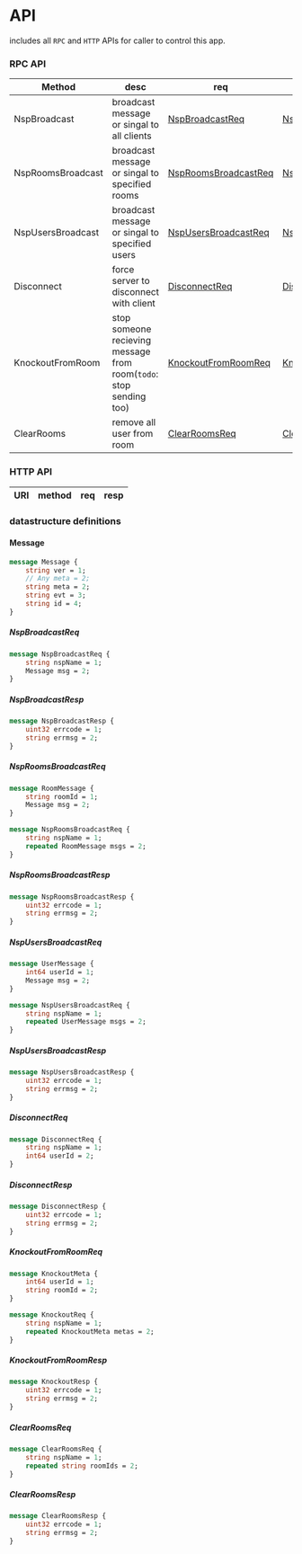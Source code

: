 # API

includes all `RPC` and `HTTP` APIs for caller to control this app.

### RPC API

|Method|desc|req|resp|
|-----|----|------|------|
|NspBroadcast|broadcast message or singal to all clients|[NspBroadcastReq](#nspbroadcastreq)|[NspBroadcastResp](#nspbroadcastresp)|
|NspRoomsBroadcast|broadcast message or singal to specified rooms|[NspRoomsBroadcastReq](#nsproomsbroadcastreq)|[NspRoomsBroadcastResp](#nsproomsbroadcastresp)|
|NspUsersBroadcast|broadcast message or singal to specified users|[NspUsersBroadcastReq](#nspusersbroadcastreq)|[NspUsersBroadcastResp](#nspusersbroadcastresp)|
|Disconnect|force server to disconnect with client|[DisconnectReq](#disconnectreq)|[DisconnectResp](#disconnectresp)|
|KnockoutFromRoom|stop someone recieving message from room(`todo`: stop sending too)|[KnockoutFromRoomReq](#knockoutfromroomreq)|[KnockoutFromRoomResp](#knockoutfromroomresp)|
|ClearRooms|remove all user from room|[ClearRoomsReq](#clearroomsreq)|[ClearRoomsResp](#clearroomsresp)|

### HTTP API

|URI|method|req|resp|
|-----|--------|------|------|

### datastructure definitions

#### Message
```proto
message Message {
    string ver = 1;
    // Any meta = 2;
    string meta = 2;
    string evt = 3;
    string id = 4;
} 
```

##### NspBroadcastReq
```proto
message NspBroadcastReq {
    string nspName = 1;
    Message msg = 2;
}
```
##### NspBroadcastResp
```proto
message NspBroadcastResp {
    uint32 errcode = 1;
    string errmsg = 2;
}
```
##### NspRoomsBroadcastReq
```proto
message RoomMessage {
    string roomId = 1;
    Message msg = 2;
}

message NspRoomsBroadcastReq {
    string nspName = 1;
    repeated RoomMessage msgs = 2;
}
```
##### NspRoomsBroadcastResp
```proto
message NspRoomsBroadcastResp {
    uint32 errcode = 1;
    string errmsg = 2;
}
```
##### NspUsersBroadcastReq
```proto
message UserMessage {
    int64 userId = 1;
    Message msg = 2;
}

message NspUsersBroadcastReq {
    string nspName = 1;
    repeated UserMessage msgs = 2;
}
```
##### NspUsersBroadcastResp
```proto
message NspUsersBroadcastResp {
    uint32 errcode = 1;
    string errmsg = 2;
}
```
##### DisconnectReq
```proto
message DisconnectReq {
    string nspName = 1;
    int64 userId = 2;
}
```
##### DisconnectResp
```proto
message DisconnectResp {
    uint32 errcode = 1;
    string errmsg = 2;
}
```
##### KnockoutFromRoomReq
```proto
message KnockoutMeta {
    int64 userId = 1;
    string roomId = 2;
}

message KnockoutReq {
    string nspName = 1;
    repeated KnockoutMeta metas = 2; 
}
```
##### KnockoutFromRoomResp
```proto
message KnockoutResp {
    uint32 errcode = 1;
    string errmsg = 2;
}
```
##### ClearRoomsReq
```proto
message ClearRoomsReq {
    string nspName = 1;
    repeated string roomIds = 2;
}
```
##### ClearRoomsResp
```proto
message ClearRoomsResp {
    uint32 errcode = 1;
    string errmsg = 2;
}
```